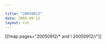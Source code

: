 ```yaml
---

title: "20050912"
date: 2005-09-12
layout: rut
---
```


[[!map pages="20050912/* and ! 20050912/*/*"]]
